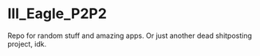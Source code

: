 # Ill_Eagle_P2P2
Repo for random stuff and amazing apps. Or just another dead shitposting project, idk.
